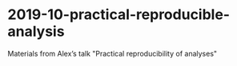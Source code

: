 # 2019-10-practical-reproducible-analysis
Materials from Alex’s talk "Practical reproducibility of analyses"
